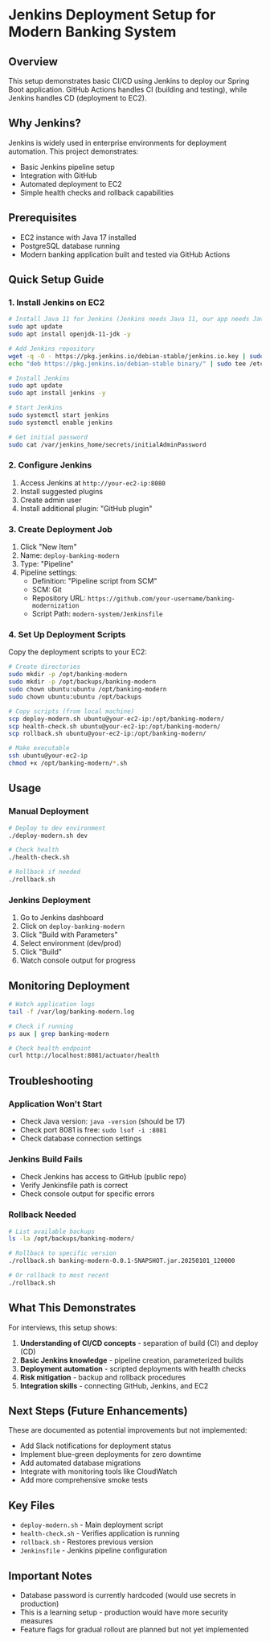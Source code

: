 # Jenkins Deployment Setup for Modern Banking System

## Overview

This setup demonstrates basic CI/CD using Jenkins to deploy our Spring Boot application. GitHub Actions handles CI (building and testing), while Jenkins handles CD (deployment to EC2).

## Why Jenkins?

Jenkins is widely used in enterprise environments for deployment automation. This project demonstrates:
- Basic Jenkins pipeline setup
- Integration with GitHub
- Automated deployment to EC2
- Simple health checks and rollback capabilities

## Prerequisites

- EC2 instance with Java 17 installed
- PostgreSQL database running
- Modern banking application built and tested via GitHub Actions

## Quick Setup Guide

### 1. Install Jenkins on EC2

```bash
# Install Java 11 for Jenkins (Jenkins needs Java 11, our app needs Java 17)
sudo apt update
sudo apt install openjdk-11-jdk -y

# Add Jenkins repository
wget -q -O - https://pkg.jenkins.io/debian-stable/jenkins.io.key | sudo apt-key add -
echo "deb https://pkg.jenkins.io/debian-stable binary/" | sudo tee /etc/apt/sources.list.d/jenkins.list

# Install Jenkins
sudo apt update
sudo apt install jenkins -y

# Start Jenkins
sudo systemctl start jenkins
sudo systemctl enable jenkins

# Get initial password
sudo cat /var/jenkins_home/secrets/initialAdminPassword
```

### 2. Configure Jenkins

1. Access Jenkins at `http://your-ec2-ip:8080`
2. Install suggested plugins
3. Create admin user
4. Install additional plugin: "GitHub plugin"

### 3. Create Deployment Job

1. Click "New Item"
2. Name: `deploy-banking-modern`
3. Type: "Pipeline"
4. Pipeline settings:
   - Definition: "Pipeline script from SCM"
   - SCM: Git
   - Repository URL: `https://github.com/your-username/banking-modernization`
   - Script Path: `modern-system/Jenkinsfile`

### 4. Set Up Deployment Scripts

Copy the deployment scripts to your EC2:

```bash
# Create directories
sudo mkdir -p /opt/banking-modern
sudo mkdir -p /opt/backups/banking-modern
sudo chown ubuntu:ubuntu /opt/banking-modern
sudo chown ubuntu:ubuntu /opt/backups

# Copy scripts (from local machine)
scp deploy-modern.sh ubuntu@your-ec2-ip:/opt/banking-modern/
scp health-check.sh ubuntu@your-ec2-ip:/opt/banking-modern/
scp rollback.sh ubuntu@your-ec2-ip:/opt/banking-modern/

# Make executable
ssh ubuntu@your-ec2-ip
chmod +x /opt/banking-modern/*.sh
```

## Usage

### Manual Deployment

```bash
# Deploy to dev environment
./deploy-modern.sh dev

# Check health
./health-check.sh

# Rollback if needed
./rollback.sh
```

### Jenkins Deployment

1. Go to Jenkins dashboard
2. Click on `deploy-banking-modern`
3. Click "Build with Parameters"
4. Select environment (dev/prod)
5. Click "Build"
6. Watch console output for progress

## Monitoring Deployment

```bash
# Watch application logs
tail -f /var/log/banking-modern.log

# Check if running
ps aux | grep banking-modern

# Check health endpoint
curl http://localhost:8081/actuator/health
```

## Troubleshooting

### Application Won't Start
- Check Java version: `java -version` (should be 17)
- Check port 8081 is free: `sudo lsof -i :8081`
- Check database connection settings

### Jenkins Build Fails
- Check Jenkins has access to GitHub (public repo)
- Verify Jenkinsfile path is correct
- Check console output for specific errors

### Rollback Needed
```bash
# List available backups
ls -la /opt/backups/banking-modern/

# Rollback to specific version
./rollback.sh banking-modern-0.0.1-SNAPSHOT.jar.20250101_120000

# Or rollback to most recent
./rollback.sh
```

## What This Demonstrates

For interviews, this setup shows:
1. **Understanding of CI/CD concepts** - separation of build (CI) and deploy (CD)
2. **Basic Jenkins knowledge** - pipeline creation, parameterized builds
3. **Deployment automation** - scripted deployments with health checks
4. **Risk mitigation** - backup and rollback procedures
5. **Integration skills** - connecting GitHub, Jenkins, and EC2

## Next Steps (Future Enhancements)

These are documented as potential improvements but not implemented:
- Add Slack notifications for deployment status
- Implement blue-green deployments for zero downtime
- Add automated database migrations
- Integrate with monitoring tools like CloudWatch
- Add more comprehensive smoke tests

## Key Files

- `deploy-modern.sh` - Main deployment script
- `health-check.sh` - Verifies application is running
- `rollback.sh` - Restores previous version
- `Jenkinsfile` - Jenkins pipeline configuration

## Important Notes

- Database password is currently hardcoded (would use secrets in production)
- This is a learning setup - production would have more security measures
- Feature flags for gradual rollout are planned but not yet implemented